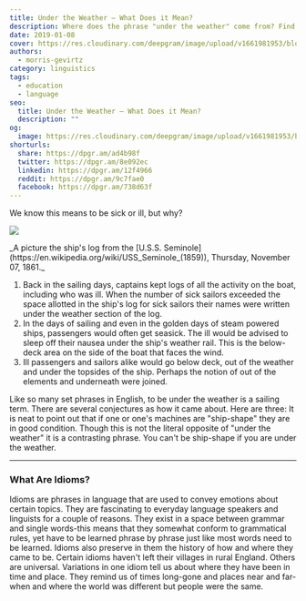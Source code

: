```yaml
---
title: Under the Weather — What Does it Mean?
description: Where does the phrase "under the weather" come from? Find out here!
date: 2019-01-08
cover: https://res.cloudinary.com/deepgram/image/upload/v1661981953/blog/what-does-it-mean-to-be-under-the-weather/placeholder-post-image%402x.jpg
authors:
  - morris-gevirtz
category: linguistics
tags:
  - education
  - language
seo:
  title: Under the Weather — What Does it Mean?
  description: ""
og:
  image: https://res.cloudinary.com/deepgram/image/upload/v1661981953/blog/what-does-it-mean-to-be-under-the-weather/placeholder-post-image%402x.jpg
shorturls:
  share: https://dpgr.am/ad4b98f
  twitter: https://dpgr.am/8e092ec
  linkedin: https://dpgr.am/12f4966
  reddit: https://dpgr.am/9c7fae0
  facebook: https://dpgr.am/738d63f
---
```


We know this means to be sick or ill, but why?





![](https://res.cloudinary.com/deepgram/image/upload/v1661976797/blog/what-does-it-mean-to-be-under-the-weather/U.S.S.-Seminole--Thursday--November-07--1861---Shi.jpg)

<div>_A picture the ship's log from the [U.S.S. Seminole](https://en.wikipedia.org/wiki/USS_Seminole_(1859)), Thursday, November 07, 1861._</div>

1.  Back in the sailing days, captains kept logs of all the activity on the boat, including who was ill. When the number of sick sailors exceeded the space allotted in the ship's log for sick sailors their names were written under the weather section of the log.
2.  In the days of sailing and even in the golden days of steam powered ships, passengers would often get seasick. The ill would be advised to sleep off their nausea under the ship's weather rail. This is the below-deck area on the side of the boat that faces the wind.
3.  Ill passengers and sailors alike would go below deck, out of the weather and under the topsides of the ship. Perhaps the notion of out of the elements and underneath were joined.





Like so many set phrases in English, to be under the weather is a sailing term. There are several conjectures as how it came about. Here are three: It is neat to point out that if one or one's machines are "ship-shape" they are in good condition. Though this is not the literal opposite of "under the weather" it is a contrasting phrase. You can't be ship-shape if you are under the weather.

* * *

### What Are Idioms?

Idioms are phrases in language that are used to convey emotions about certain topics. They are fascinating to everyday language speakers and linguists for a couple of reasons. They exist in a space between grammar and single words-this means that they somewhat conform to grammatical rules, yet have to be learned phrase by phrase just like most words need to be learned. Idioms also preserve in them the history of how and where they came to be. Certain idioms haven't left their villages in rural England. Others are universal. Variations in one idiom tell us about where they have been in time and place. They remind us of times long-gone and places near and far-when and where the world was different but people were the same.
